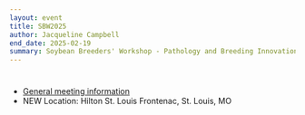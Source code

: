 ```yaml
---
layout: event
title: SBW2025
author: Jacqueline Campbell
end_date: 2025-02-19
summary: Soybean Breeders' Workshop - Pathology and Breeding Innovations 
---
```

<h1 class="uk-heading-divider"></h1>
<ul class="uk-list">
    <li><a href="/community/sbw/registration.html">General meeting information</a></li>
    <li>NEW Location: Hilton St. Louis Frontenac, St. Louis, MO</li>
</ul>